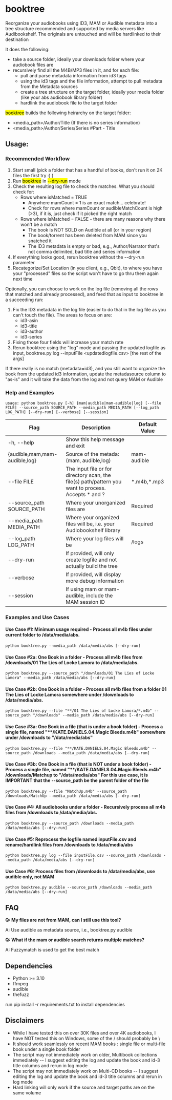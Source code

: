 # booktree
Reorganize your audiobooks using ID3, MAM or Audible metadata into a tree structure recommended and supported by media servers like Audibookshelf. The originals are untouched and will be hardlinked to their destination

It does the following:
- take a source folder, ideally your downloads folder where your audiobook files are
- recursively find all the M4B/MP3 files in it, and for each file:
  - pull and parse metadata information from id3 tags
  - using the id3 tags and the file information, attempt to pull metadata from the Metadata sources
  - create a tree structure on the target folder, ideally your media folder (like your abs audiobook library folder)
  - hardlink the audiobook file to the target folder

<mark>booktree</mark> builds the following heirarchy on the target folder:
* <media_path>/Author/Title (If there is no series information)
* <media_path>/Author/Series/Series #Part - Title

## Usage:

### Recommended Workflow

1. Start small (pick a folder that has a handful of books, don't run it on 2K files the first try :) )
2. Run <mark>booktree</mark> in <mark>--dry-run</mark> mode
3. Check the resulting log file to check the matches.  What you should check for:
    * Rows where isMatched = TRUE
      * Anywhere mamCount = 1 is an exact match... celebrate!
      * Check for rows where mamCount or audibleMatchCount is high (>3), if it is, just check if it picked the right match
    * Rows where isMatched = FALSE - there are many reasons why there won't be a match
      *  The book is NOT SOLD on Audible at all (or in your region)
      *  The book/torrent has been deleted from MAM since you snatched it
      *  The ID3 metadata is empty or bad, e.g., Author/Narrator that's not comma delimited, bad title and series information
4.  If everything looks good, rerun booktree without the --dry-run parameter
5.  Recategorize/Set Location (in you client, e.g., Qbit), to where you have your "processed" files so the script won't have to go thru them again next time

  Optionally, you can choose to work on the log file (removing all the rows that matched and already processed), and feed that as input to booktree in a succeeding run:

1. Fix the ID3 metadata in the log file (easier to do that in the log file as you can't touch the file). The areas to focus on are:
    *  id3-asin
    *  id3-title
    *  id3-author
    *  id3-series
2. Fixing those four fields will increase your match rate
3. Rerun booktree using the "log" mode and passing the updated logfile as input, booktree.py log --inputFile <updatedlogfile.csv> [the rest of the args]

  If there really is no match (metadata=id3), and you still want to organize the book from the updated id3 information, update the metadasource column to "as-is" and it will take the data from the log and not query MAM or Audible

### Help and Examples
~~~
usage: python booktree.py [-h] {mam|audible|mam-audible|log} [--file FILE] --source_path SOURCE_PATH --media_path MEDIA_PATH [--log_path LOG_PATH] [--dry-run] [--verbose] [--session]
~~~

| Flag | Description | Default Value |
| ----------- | ----------- | ----------- |
|  -h, --help |           Show this help message and exit||
|  {audible,mam,mam-audible,log} | Source of the metada: (mam, audible,log)|mam-audible|
|  --file FILE            |The input file or for directory scan, the file(s) path/pattern you want to process.  Accepts * and ?|\*.m4b,*.mp3|
|  --source_path SOURCE_PATH|Where your unorganized files are|Required|
|  --media_path MEDIA_PATH|Where your organized files will be, i.e. your Audiobookshelf library|Required|
|  --log_path LOG_PATH   |Where your log files will be|<booktree>/logs|
|  --dry-run             |If provided, will only create logfile and not actually build the tree||
|  --verbose            |If provided, will display more debug information||
|  --session | If using mam or mam-audible, include the MAM session ID||


### Examples and Use Cases

#### Use Case #1: Minimum usage required - Process all m4b files under current folder to /data/media/abs.
~~~
python booktree.py --media_path /data/media/abs [--dry-run]
~~~

#### Use Case #2a: One Book in a folder - Process all m4b files from /downloads/01 The Lies of Locke Lamora to /data/media/abs.
~~~
python booktree.py --source_path "/downloads/01 The Lies of Locke Lamora" --media_path /data/media/abs [--dry-run]
~~~

#### Use Case #2b: One Book in a folder - Process all m4b files from a folder 01 The Lies of Locke Lamora somewhere under /downloads to /data/media/abs.
~~~
python booktree.py --file "**/01 The Lies of Locke Lamora/*.m4b" --source_path "/downloads" --media_path /data/media/abs [--dry-run]
~~~

#### Use Case #3a: One Book in a file (that is under a book folder) - Process a single file, named "**/KATE.DANIELS.04.Magic Bleeds.m4b" somewhere under /downloads to "/data/media/abs"
~~~
python booktree.py --file "**/KATE.DANIELS.04.Magic Bleeds.m4b" --source_path /downloads --media_path /data/media/abs [--dry-run]
~~~

#### Use Case #3b: One Book in a file (that is NOT under a book folder) - Process a single file, named "**/KATE.DANIELS.04.Magic Bleeds.m4b" /downloads/Matchup to "/data/media/abs" For this use case, it is IMPORTANT that the --source_path be the parent folder of the file
~~~
python booktree.py --file "MatchUp.m4b" --source_path /downloads/MatchUp --media_path /data/media/abs [--dry-run]
~~~

#### Use Case #4: All audiobooks under a folder - Recursively process all m4b files from /downloads to /data/media/abs.
~~~
python booktree.py --source_path /downloads --media_path /data/media/abs [--dry-run]
~~~

#### Use Case #5: Reprocess the logfile named inputFile.csv and rename/hardlink files from /downloads to /data/media/abs
~~~
python booktree.py log --file inputFile.csv --source_path /downloads --media_path /data/media/abs [--dry-run]
~~~

#### Use Case #6: Process files from /downloads to /data/media/abs, use audible only, not MAM
~~~
python booktree.py audible --source_path /downloads --media_path /data/media/abs [--dry-run]
~~~

## FAQ
  **Q:  My files are not from MAM, can I still use this tool?**
  <p>A: Use audible as metadata source, i.e., booktree.py audible</p>

  **Q:  What if the mam or audible search returns multiple matches?**
  <p>A: Fuzzymatch is used to get the best match</p>

## Dependencies
* Python >= 3.10
* ffmpeg
* audible
* thefuzz 

run pip install -r requirements.txt to install dependencies

## Disclaimers

* While I have tested this on over 30K files and over 4K audiobooks, I have NOT tested this on Windows, some of the / should probably be \
* It should work seamlessly on recent MAM books : single file or multi-file book under a single book folder
* The script may not immediately work on older, Multibook collections immediately -- I suggest editing the log and update the book and id-3 title columns and rerun in log mode
* The script may not immediately work on Multi-CD books -- I suggest editing the log and update the book and id-3 title columns and rerun in log mode
* Hard linking will only work if the source and target paths are on the same volume



